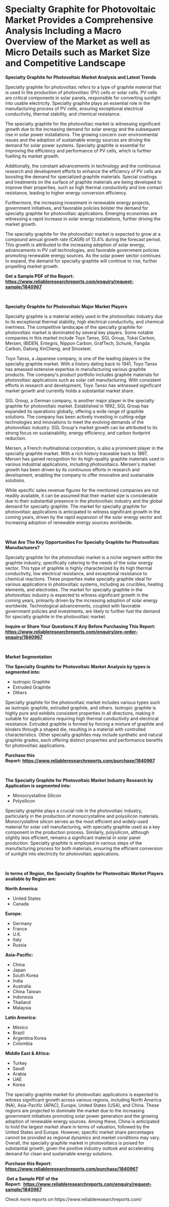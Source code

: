 <p><h1>Specialty Graphite for Photovoltaic Market Provides a Comprehensive Analysis Including a Macro Overview of the Market as well as Micro Details such as Market Size and Competitive Landscape</h1></p><p><strong>Specialty Graphite for Photovoltaic Market Analysis and Latest Trends</strong></p>
<p><p>Specialty graphite for photovoltaic refers to a type of graphite material that is used in the production of photovoltaic (PV) cells or solar cells. PV cells are critical components in solar panels, responsible for converting sunlight into usable electricity. Specialty graphite plays an essential role in the manufacturing process of PV cells, ensuring exceptional electrical conductivity, thermal stability, and chemical resistance.</p><p>The specialty graphite for the photovoltaic market is witnessing significant growth due to the increasing demand for solar energy and the subsequent rise in solar power installations. The growing concern over environmental issues and the adoption of sustainable energy sources are driving the demand for solar power systems. Specialty graphite is essential for improving the efficiency and performance of PV cells, which is further fuelling its market growth.</p><p>Additionally, the constant advancements in technology and the continuous research and development efforts to enhance the efficiency of PV cells are boosting the demand for specialized graphite materials. Special coatings and treatments on the surface of graphite materials are being developed to improve their properties, such as high thermal conductivity and low contact resistance, leading to higher energy conversion efficiency.</p><p>Furthermore, the increasing investment in renewable energy projects, government initiatives, and favorable policies bolster the demand for specialty graphite for photovoltaic applications. Emerging economies are witnessing a rapid increase in solar energy installations, further driving the market growth.</p><p>The specialty graphite for the photovoltaic market is expected to grow at a compound annual growth rate (CAGR) of 13.4% during the forecast period. This growth is attributed to the increasing adoption of solar energy, advancements in PV cell technologies, and favorable government policies promoting renewable energy sources. As the solar power sector continues to expand, the demand for specialty graphite will continue to rise, further propelling market growth.</p></p>
<p><strong>Get a Sample PDF of the Report:&nbsp; <a href="https://www.reliableresearchreports.com/enquiry/request-sample/1840967">https://www.reliableresearchreports.com/enquiry/request-sample/1840967</a></strong></p>
<p>&nbsp;</p>
<p><strong>Specialty Graphite for Photovoltaic Major Market Players</strong></p>
<p><p>Specialty graphite is a material widely used in the photovoltaic industry due to its exceptional thermal stability, high electrical conductivity, and chemical inertness. The competitive landscape of the specialty graphite for photovoltaic market is dominated by several key players. Some notable companies in this market include Toyo Tanso, SGL Group, Tokai Carbon, Mersen, IBIDEN, Entegris, Nippon Carbon, GrafTech, Schunk, Fangda Carbon, Datong XinCheng, and Sinosteel.</p><p>Toyo Tanso, a Japanese company, is one of the leading players in the specialty graphite market. With a history dating back to 1941, Toyo Tanso has amassed extensive expertise in manufacturing various graphite products. The company's product portfolio includes graphite materials for photovoltaic applications such as solar cell manufacturing. With consistent efforts in research and development, Toyo Tanso has witnessed significant market growth and currently holds a substantial market share.</p><p>SGL Group, a German company, is another major player in the specialty graphite for photovoltaic market. Established in 1992, SGL Group has expanded its operations globally, offering a wide range of graphite solutions. The company has been actively investing in cutting-edge technologies and innovations to meet the evolving demands of the photovoltaic industry. SGL Group's market growth can be attributed to its strong focus on sustainability, energy efficiency, and carbon footprint reduction.</p><p>Mersen, a French multinational corporation, is also a prominent player in the specialty graphite market. With a rich history traceable back to 1897, Mersen has gained recognition for its high-quality graphite materials used in various industrial applications, including photovoltaics. Mersen's market growth has been driven by its continuous efforts in research and development, enabling the company to offer innovative and sustainable solutions.</p><p>While specific sales revenue figures for the mentioned companies are not readily available, it can be assumed that their market size is considerable due to their substantial presence in the photovoltaic industry and the global demand for specialty graphite. The market for specialty graphite for photovoltaic applications is anticipated to witness significant growth in the coming years, driven by the rapid expansion of the solar energy sector and increasing adoption of renewable energy sources worldwide.</p></p>
<p>&nbsp;</p>
<p><strong>What Are The Key Opportunities For Specialty Graphite for Photovoltaic Manufacturers?</strong></p>
<p><p>Specialty graphite for the photovoltaic market is a niche segment within the graphite industry, specifically catering to the needs of the solar energy sector. This type of graphite is highly characterized by its high thermal conductivity, low electrical resistance, and exceptional resistance to chemical reactions. These properties make specialty graphite ideal for various applications in photovoltaic systems, including as crucibles, heating elements, and electrodes. The market for specialty graphite in the photovoltaic industry is expected to witness significant growth in the coming years, primarily driven by the increasing adoption of solar energy worldwide. Technological advancements, coupled with favorable government policies and investments, are likely to further fuel the demand for specialty graphite in the photovoltaic market.</p></p>
<p><strong>Inquire or Share Your Questions If Any Before Purchasing This Report: <a href="https://www.reliableresearchreports.com/enquiry/pre-order-enquiry/1840967">https://www.reliableresearchreports.com/enquiry/pre-order-enquiry/1840967</a></strong></p>
<p>&nbsp;</p>
<p><strong>Market Segmentation</strong></p>
<p><strong>The Specialty Graphite for Photovoltaic Market Analysis by types is segmented into:</strong></p>
<p><ul><li>Isotropic Graphite</li><li>Extruded Graphite</li><li>Others</li></ul></p>
<p><p>Specialty graphite for the photovoltaic market includes various types such as isotropic graphite, extruded graphite, and others. Isotropic graphite is highly pure and exhibits consistent properties in all directions, making it suitable for applications requiring high thermal conductivity and electrical resistance. Extruded graphite is formed by forcing a mixture of graphite and binders through a shaped die, resulting in a material with controlled characteristics. Other specialty graphites may include synthetic and natural graphite grades, each offering distinct properties and performance benefits for photovoltaic applications.</p></p>
<p><strong>Purchase this Report:&nbsp;<a href="https://www.reliableresearchreports.com/purchase/1840967">https://www.reliableresearchreports.com/purchase/1840967</a></strong></p>
<p>&nbsp;</p>
<p><strong>The Specialty Graphite for Photovoltaic Market Industry Research by Application is segmented into:</strong></p>
<p><ul><li>Monocrystalline Silicon</li><li>Polysilicon</li></ul></p>
<p><p>Specialty graphite plays a crucial role in the photovoltaic industry, particularly in the production of monocrystalline and polysilicon materials. Monocrystalline silicon serves as the most efficient and widely-used material for solar cell manufacturing, with specialty graphite used as a key component in the production process. Similarly, polysilicon, although slightly less efficient, remains a significant material in solar panel production. Specialty graphite is employed in various steps of the manufacturing process for both materials, ensuring the efficient conversion of sunlight into electricity for photovoltaic applications.</p></p>
<p>&nbsp;</p>
<p><strong>In terms of Region, the Specialty Graphite for Photovoltaic Market Players available by Region are:</strong></p>
<p>
    <p> <strong> North America: </strong>
        <ul>
            <li>United States</li>
            <li>Canada</li>
        </ul>
        </p> 
    <p> <strong> Europe: </strong>
        <ul>
            <li>Germany</li>
            <li>France</li>
            <li>U.K.</li>
            <li>Italy</li>
            <li>Russia</li>
        </ul>
        </p> 
    <p> <strong> Asia-Pacific: </strong>
        <ul>
            <li>China</li>
            <li>Japan</li>
            <li>South Korea</li>
            <li>India</li>
            <li>Australia</li>
            <li>China Taiwan</li>
            <li>Indonesia</li>
            <li>Thailand</li>
            <li>Malaysia</li>
        </ul>
        </p> 
    <p> <strong> Latin America: </strong>
        <ul>
            <li>Mexico</li>
            <li>Brazil</li>
            <li>Argentina Korea</li>
            <li>Colombia</li>
        </ul>
        </p> 
    <p> <strong> Middle East & Africa: </strong>
        <ul>
            <li>Turkey</li>
            <li>Saudi</li>
            <li>Arabia</li>
            <li>UAE</li>
            <li>Korea</li>
        </ul>
    </p>
    </p>
<p><p>The specialty graphite market for photovoltaic applications is expected to witness significant growth across various regions, including North America (NA), Asia-Pacific (APAC), Europe, United States (USA), and China. These regions are projected to dominate the market due to the increasing government initiatives promoting solar power generation and the growing adoption of renewable energy sources. Among these, China is anticipated to hold the largest market share in terms of valuation, followed by the United States and Europe. However, specific market share percentages cannot be provided as regional dynamics and market conditions may vary. Overall, the specialty graphite market in photovoltaics is poised for substantial growth, given the positive industry outlook and accelerating demand for clean and sustainable energy solutions.</p></p>
<p><strong>Purchase this Report: <a href="https://www.reliableresearchreports.com/purchase/1840967">https://www.reliableresearchreports.com/purchase/1840967</a></strong></p>
<p>&nbsp;<strong>Get a Sample PDF of the Report:&nbsp;&nbsp;<a href="https://www.reliableresearchreports.com/enquiry/request-sample/1840967">https://www.reliableresearchreports.com/enquiry/request-sample/1840967</a></strong></p>
<p><strong></strong></p>
<p>Check more reports on https://www.reliableresearchreports.com/</p>